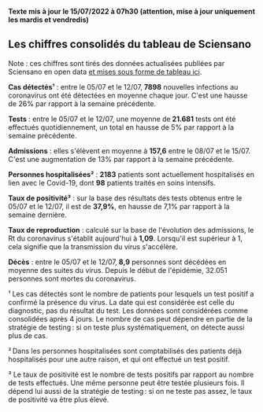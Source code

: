 <strong>Texte mis à jour le 15/07/2022 à 07h30 (attention, mise à jour uniquement les mardis et vendredis)</strong><h2>Les chiffres consolidés du tableau de Sciensano</h2><p>Note : ces chiffres sont tirés des données actualisées publiées par Sciensano en open data <a href='https://datastudio.google.com/embed/u/0/reporting/c14a5cfc-cab7-4812-848c-0369173148ab/page/ZwmOB_blank'>et mises sous forme de tableau ici</a>.<p><strong>Cas détectés¹</strong> :  entre le 05/07 et le 12/07,<strong> 7898</strong> nouvelles infections au coronavirus ont été détectées en moyenne chaque jour. C'est une hausse de 26% par rapport à la semaine précédente.<p><strong>Tests</strong> :  entre le 05/07 et le 12/07, une moyenne de<strong> 21.681</strong> tests ont été effectués quotidiennement, un total en hausse de 5% par rapport à la semaine précédente.<p><strong>Admissions</strong> : elles s'élèvent en moyenne à <strong> 157,6</strong>  entre le 08/07 et le 15/07. C'est une augmentation de 13% par rapport à la semaine précédente.<p><strong>Personnes hospitalisées²</strong> : <strong>2183</strong> patients sont actuellement hospitalisés en lien avec le Covid-19, dont <strong>98</strong> patients traités en soins intensifs.<p><strong>Taux de positivité³</strong> : sur la base des résultats des tests obtenus  entre le 05/07 et le 12/07, il est de <strong>37,9%</strong>, en hausse de 7,1% par rapport à la semaine dernière.<p><strong>Taux de reproduction</strong> : calculé sur la base de l'évolution des admissions, le Rt du coronavirus s'établit aujourd'hui à <strong>1,09</strong>. Lorsqu'il est supérieur à 1, cela signifie que la transmission du virus s'accélère.<p><strong>Décès</strong> :  entre le 05/07 et le 12/07,<strong> 8,9</strong> personnes sont décédées en moyenne des suites du virus. Depuis le début de l'épidémie, 32.051 personnes sont mortes du coronavirus.<p>¹ Les cas détectés sont le nombre de patients pour lesquels un test positif a confirmé la présence du virus. La date qui est considérée est celle du diagnostic, pas du résultat du test. Les données sont considérées comme consolidées après 4 jours. Le nombre de cas peut dépendre en partie de la stratégie de testing : si on teste plus systématiquement, on détecte aussi plus de cas.<p>² Dans les personnes hospitalisées sont comptabilisés des patients déjà hospitalisés pour une autre raison, et qui ont effectué un test positif.<p>³ Le taux de positivité est le nombre de tests positifs par rapport au nombre de tests effectués. Une même personne peut être testée plusieurs fois. Il dépend lui aussi de la stratégie de testing : si on ne teste pas assez, le taux de positivité va être plus élevé.